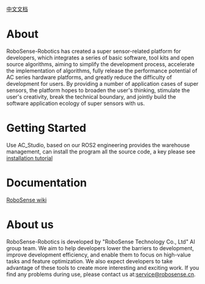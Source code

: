 [中文文档](https://github.com/RoboSense-Robotics/.github/blob/main/profile/README_CN.md)

# About

RoboSense-Robotics has created a super sensor-related platform for developers, which integrates a series of basic software, tool kits and open source algorithms, aiming to simplify the development process, accelerate the implementation of algorithms, fully release the performance potential of AC series hardware platforms, and greatly reduce the difficulty of development for users. By providing a number of application cases of super sensors, the platform hopes to broaden the user's thinking, stimulate the user's creativity, break the technical boundary, and jointly build the software application ecology of super sensors with us.



# Getting Started

Use AC_Studio, based on our ROS2 engineering provides the warehouse management, can install the program all the source code, a key please see [installation tutorial](https://github.com/RoboSense-Robotics/robosense_ac_studio)



# Documentation

[RoboSense wiki](https://robosense-wiki-en.readthedocs.io/en/latest/)



# About us

RoboSense-Robotics is developed by "RoboSense Technology Co., Ltd" AI group team. We aim to help developers lower the barriers to development, improve development efficiency, and enable them to focus on high-value tasks and feature optimization. We also expect developers to take advantage of these tools to create more interesting and exciting work. 
If you find any problems during use, please contact us at:service@robosense.cn.


